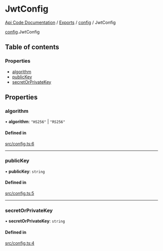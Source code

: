 # JwtConfig
 
[Api Code Documentation](../README.md) / [Exports](../modules.md) / [config](../modules/config.md) / JwtConfig

[config](../modules/config.md).JwtConfig

## Table of contents

### Properties

- [algorithm](config.JwtConfig.md#algorithm)
- [publicKey](config.JwtConfig.md#publickey)
- [secretOrPrivateKey](config.JwtConfig.md#secretorprivatekey)

## Properties

### algorithm

• **algorithm**: ``"HS256"`` \| ``"RS256"``

#### Defined in

[src/config.ts:6](https://github.com/openkfw/TruBudget/blob/086d599/api/src/config.ts#L6)

___

### publicKey

• **publicKey**: `string`

#### Defined in

[src/config.ts:5](https://github.com/openkfw/TruBudget/blob/086d599/api/src/config.ts#L5)

___

### secretOrPrivateKey

• **secretOrPrivateKey**: `string`

#### Defined in

[src/config.ts:4](https://github.com/openkfw/TruBudget/blob/086d599/api/src/config.ts#L4)
